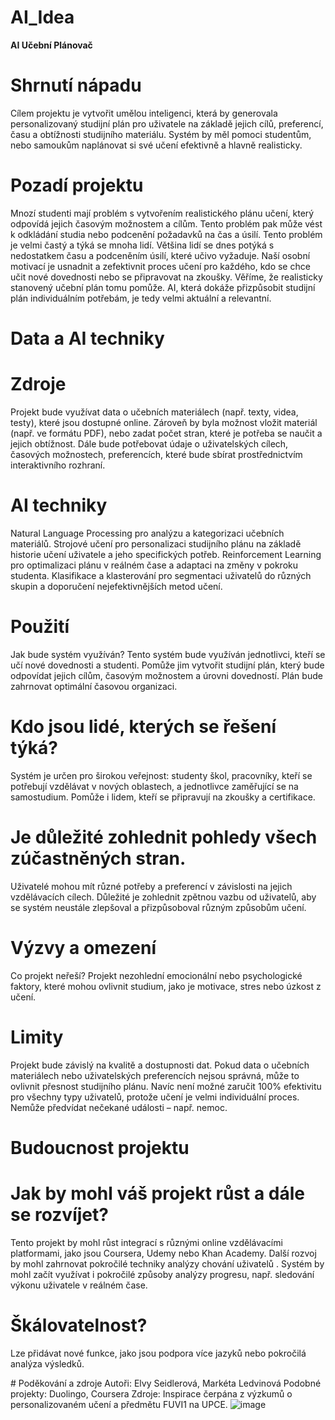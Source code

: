 # AI_Idea
**AI Učební Plánovač**

# Shrnutí nápadu
Cílem projektu je vytvořit umělou inteligenci, která by generovala personalizovaný studijní plán pro uživatele na základě jejich cílů, preferencí, času a obtížnosti studijního materiálu. Systém by měl pomoci studentům, nebo samoukům naplánovat si své učení efektivně a hlavně realisticky.

# Pozadí projektu
Mnozí studenti mají problém s vytvořením realistického plánu učení, který odpovídá jejich časovým možnostem a cílům. Tento problém pak může vést k odkládání studia nebo podcenění požadavků na čas a úsilí.
Tento problém je velmi častý a týká se mnoha lidí. Většina lidí se dnes potýká s nedostatkem času a podceněním úsilí, které učivo vyžaduje.
Naší osobní motivací je usnadnit a zefektivnit proces učení pro každého, kdo se chce učit nové dovednosti nebo se připravovat na zkoušky. Věříme, že realisticky stanovený učební plán tomu pomůže. AI, která dokáže přizpůsobit studijní plán individuálním potřebám, je tedy velmi aktuální a relevantní.

# Data a AI techniky
# Zdroje
Projekt bude využívat data o učebních materiálech (např. texty, videa, testy), které jsou dostupné online. Zároveň by byla možnost vložit materiál (např. ve formátu PDF), nebo zadat počet stran, které je potřeba se naučit a jejich obtížnost. Dále bude potřebovat údaje o uživatelských cílech, časových možnostech, preferencích, které bude sbírat prostřednictvím interaktivního rozhraní.

# AI techniky
Natural Language Processing pro analýzu a kategorizaci učebních materiálů.
Strojové učení pro personalizaci studijního plánu na základě historie učení uživatele a jeho specifických potřeb.
Reinforcement Learning pro optimalizaci plánu v reálném čase a adaptaci na změny v pokroku studenta.
Klasifikace a klasterování pro segmentaci uživatelů do různých skupin a doporučení nejefektivnějších metod učení.

# Použití
Jak bude systém využíván?
Tento systém bude využíván jednotlivci, kteří se učí nové dovednosti a studenti. Pomůže jim vytvořit studijní plán, který bude odpovídat jejich cílům, časovým možnostem a úrovni dovedností. Plán bude zahrnovat optimální časovou organizaci.

# Kdo jsou lidé, kterých se řešení týká?
Systém je určen pro širokou veřejnost: studenty škol, pracovníky, kteří se potřebují vzdělávat v nových oblastech, a jednotlivce zaměřující se na samostudium. Pomůže i lidem, kteří se připravují na zkoušky a certifikace.

# Je důležité zohlednit pohledy všech zúčastněných stran.
Uživatelé mohou mít různé potřeby a preferencí v závislosti na jejich vzdělávacích cílech. Důležité je zohlednit zpětnou vazbu od uživatelů, aby se systém neustále zlepšoval a přizpůsoboval různým způsobům učení.

# Výzvy a omezení
Co projekt neřeší?
Projekt nezohlední emocionální nebo psychologické faktory, které mohou ovlivnit studium, jako je motivace, stres nebo úzkost z učení.

# Limity
Projekt bude závislý na kvalitě a dostupnosti dat. Pokud data o učebních materiálech nebo uživatelských preferencích nejsou správná, může to ovlivnit přesnost studijního plánu. Navíc není možné zaručit 100% efektivitu pro všechny typy uživatelů, protože učení je velmi individuální proces. Nemůže předvídat nečekané události – např. nemoc.

# Budoucnost projektu

# Jak by mohl váš projekt růst a dále se rozvíjet?
Tento projekt by mohl růst integrací s různými online vzdělávacími platformami, jako jsou Coursera, Udemy nebo Khan Academy. Další rozvoj by mohl zahrnovat pokročilé techniky analýzy chování uživatelů . Systém by mohl začít využívat i pokročilé způsoby analýzy progresu, např. sledování výkonu uživatele v reálném čase.

# Škálovatelnost?
Lze přidávat nové funkce, jako jsou podpora více jazyků nebo pokročilá analýza výsledků.

# Poděkování a zdroje
Autoři: Elvy Seidlerová, Markéta Ledvinová
Podobné projekty: Duolingo, Coursera
Zdroje: Inspirace čerpána z výzkumů o personalizovaném učení a předmětu FUVI1 na UPCE.
![image](https://github.com/user-attachments/assets/bdb8ad36-773e-4bed-a37a-51435b074b35)
